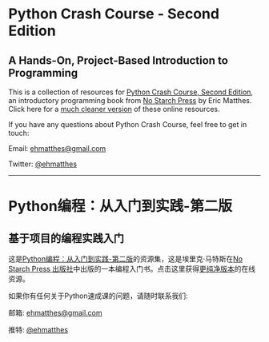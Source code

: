 Python Crash Course - Second Edition
===

A Hands-On, Project-Based Introduction to Programming
---

This is a collection of resources for [Python Crash Course, Second Edition](http://www.nostarch.com/pythoncrashcourse/), an introductory programming book from [No Starch Press](http://www.nostarch.com) by Eric Matthes. Click here for a [much cleaner version](https://ehmatthes.github.io/pcc_2e/) of these online resources.

If you have any questions about Python Crash Course, feel free to get in touch:

Email: ehmatthes@gmail.com

Twitter: [@ehmatthes](http://twitter.com/ehmatthes/)

---------------------

Python编程：从入门到实践-第二版
===

基于项目的编程实践入门
---

这是[Python编程：从入门到实践-第二版](http://www.nostarch.com/pythoncrashcourse/)的资源集，这是埃里克·马特斯在[No Starch Press 出版社](http://www.nostarch.com)中出版的一本编程入门书。点击这里获得[更纯净版本](https://ehmatthes.github.io/pcc_2e/)的在线资源。

如果你有任何关于Python速成课的问题，请随时联系我们:

邮箱: ehmatthes@gmail.com

推特: [@ehmatthes](http://twitter.com/ehmatthes/)
